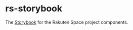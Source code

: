# rs-storybook

The [Storybook](https://storybook.js.org) for the Rakuten Space project components.
